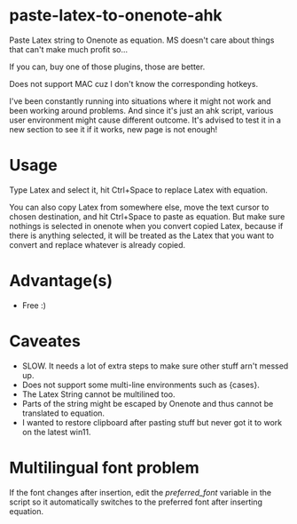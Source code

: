 # paste-latex-to-onenote-ahk
 Paste Latex string to Onenote as equation. MS doesn't care about things that can't make much profit so...
 
 If you can, buy one of those plugins, those are better.
 
 Does not support MAC cuz I don't know the corresponding hotkeys.
 
 I've been constantly running into situations where it might not work and been working around problems. And since it's just an ahk script, various user environment might cause different outcome. It's advised to test it in a new section to see it if it works, new page is not enough!

# Usage
 Type Latex and select it, hit Ctrl+Space to replace Latex with equation.
 
 You can also copy Latex from somewhere else, move the text cursor to chosen destination, and hit Ctrl+Space to paste as equation. But make sure nothings is selected in onenote when you convert copied Latex, because if there is anything selected, it will be treated as the Latex that you want to convert and replace whatever is already copied.
 
# Advantage(s)
 - Free :)
 
# Caveates
 - SLOW. It needs a lot of extra steps to make sure other stuff arn't messed up.
 - Does not support some multi-line environments such as {cases}.
 - The Latex String cannot be multilined too.
 - Parts of the string might be escaped by Onenote and thus cannot be translated to equation.
 - I wanted to restore clipboard after pasting stuff but never got it to work on the latest win11.

# Multilingual font problem
 If the font changes after insertion, edit the *preferred_font* variable in the script so it automatically switches to the preferred font after inserting equation.
